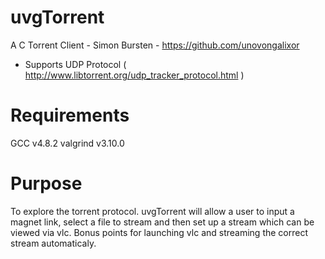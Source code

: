 # uvgTorrent

A C Torrent Client - Simon Bursten - https://github.com/unovongalixor
- Supports UDP Protocol ( http://www.libtorrent.org/udp_tracker_protocol.html )

# Requirements

GCC v4.8.2
valgrind v3.10.0

# Purpose

To explore the torrent protocol. uvgTorrent will allow a user to input a magnet link, select a file to stream and then set up a stream which can be viewed via vlc. Bonus points for launching vlc and streaming the correct stream automaticaly.